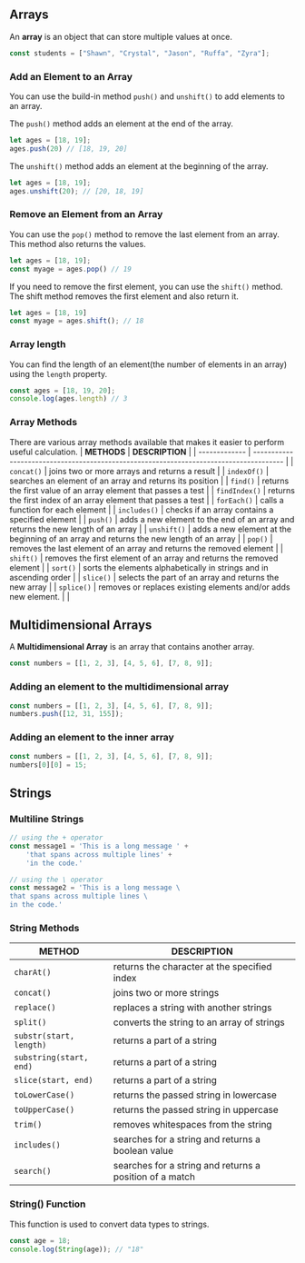 ```toc
```
## Arrays
An **array** is an object that can store multiple values at once.
```js
const students = ["Shawn", "Crystal", "Jason", "Ruffa", "Zyra"];
```

### Add an Element to an Array
You can use the build-in method `push()` and `unshift()` to add elements to an array.

The `push()` method adds an element at the end of the array.
```js
let ages = [18, 19];
ages.push(20) // [18, 19, 20]
```

The `unshift()` method adds an element at the beginning of the array.
```js
let ages = [18, 19];
ages.unshift(20); // [20, 18, 19]
```

### Remove an Element from an Array
You can use the `pop()` method to remove the last element from an array. This method also returns the values.
```js
let ages = [18, 19];
const myage = ages.pop() // 19
```

If you need to remove the first element, you can use the `shift()` method. The shift method removes the first element and also return it.
```js
let ages = [18, 19]
const myage = ages.shift(); // 18
```

### Array length 
You can find the length of an element(the number of elements in an array) using the `length` property. 
```js
const ages = [18, 19, 20];
console.log(ages.length) // 3
```

### Array Methods
There are various array methods available that makes it easier to perform useful calculation.
| **METHODS**   | **DESCRIPTION**                                                                        |
| ------------- | -------------------------------------------------------------------------------------- |
| `concat()`    | joins two or more arrays and returns a result                                          |
| `indexOf()`   | searches an element of an array and returns its position                               |
| `find()`      | returns the first value of an array element that passes a test                         |
| `findIndex()` | returns the first index of an array element that passes a test                         |
| `forEach()`   | calls a function for each element                                                      |
| `includes()`  | checks if an array contains a specified element                                        |
| `push()`      | adds a new element to the end of an array and returns the new length of an array       |
| `unshift()`   | adds a new element at the beginning of an array and returns the new length of an array |
| `pop()`       | removes the last element of an array and returns the removed element                   |
| `shift()`     | removes the first element of an array and returns the removed element                  |
| `sort()`      | sorts the elements alphabetically in strings and in ascending order                    |
| `slice()`     | selects the part of an array and returns the new array                                 |
| `splice()`    | removes or replaces existing elements and/or adds new element.                         |
                                                                                       |
## Multidimensional Arrays
A **Multidimensional Array** is an array that contains another array.
```js
const numbers = [[1, 2, 3], [4, 5, 6], [7, 8, 9]];
```

### Adding an element to the multidimensional array
```js
const numbers = [[1, 2, 3], [4, 5, 6], [7, 8, 9]];
numbers.push([12, 31, 155]);
```

### Adding an element to the inner array
```js
const numbers = [[1, 2, 3], [4, 5, 6], [7, 8, 9]];
numbers[0][0] = 15;
```

## Strings
### Multiline Strings
```js
// using the + operator
const message1 = 'This is a long message ' +
    'that spans across multiple lines' + 
    'in the code.'

// using the \ operator
const message2 = 'This is a long message \
that spans across multiple lines \
in the code.'
```
### String Methods
| **METHOD**              | **DESCRIPTION**                                         |
| ----------------------- | ------------------------------------------------------- |
| `charAt()`              | returns the character at the specified index            |
| `concat()`              | joins two or more strings                               |
| `replace()`             | replaces a string with another strings                  |
| `split()`               | converts the string to an array of strings              |
| `substr(start, length)` | returns a part of a string                              |
| `substring(start, end)` | returns a part of a string                              |
| `slice(start, end)`     | returns a part of a string                              |
| `toLowerCase()`         | returns the passed string in lowercase                  |
| `toUpperCase()`         | returns the passed string in uppercase                  |
| `trim()`                | removes whitespaces from the string                     |
| `includes()`            | searches for a string and returns a boolean value       |
| `search()`              | searches for a string and returns a position of a match |

### String() Function
This function is used to convert data types to strings.
```js
const age = 18;
console.log(String(age)); // "18"
```
